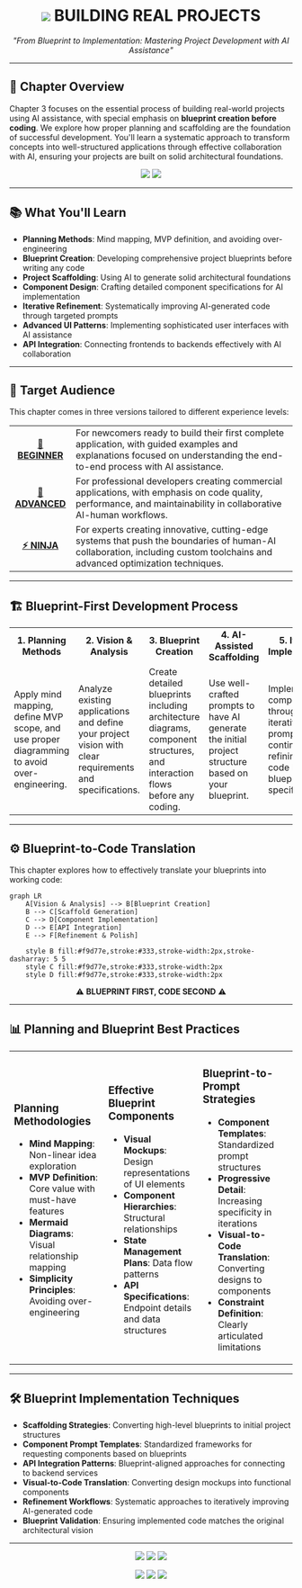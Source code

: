 <div align="center">

# <img src="https://img.shields.io/badge/-CHAPTER_3-8e44ad?style=for-the-badge"/> BUILDING REAL PROJECTS

<p align="center">
<i>"From Blueprint to Implementation: Mastering Project Development with AI Assistance"</i>
</p>

</div>

---

## 🚀 Chapter Overview

Chapter 3 focuses on the essential process of building real-world projects using AI assistance, with special emphasis on **blueprint creation before coding**. We explore how proper planning and scaffolding are the foundation of successful development. You'll learn a systematic approach to transform concepts into well-structured applications through effective collaboration with AI, ensuring your projects are built on solid architectural foundations.

<div align="center">
<img src="https://img.shields.io/badge/Reading_Time-60_minutes-blue?style=flat-square"/>
<img src="https://img.shields.io/badge/Practice_Time-120_minutes-green?style=flat-square"/>
</div>

---

## 📚 What You'll Learn

- **Planning Methods**: Mind mapping, MVP definition, and avoiding over-engineering
- **Blueprint Creation**: Developing comprehensive project blueprints before writing any code
- **Project Scaffolding**: Using AI to generate solid architectural foundations
- **Component Design**: Crafting detailed component specifications for AI implementation
- **Iterative Refinement**: Systematically improving AI-generated code through targeted prompts
- **Advanced UI Patterns**: Implementing sophisticated user interfaces with AI assistance
- **API Integration**: Connecting frontends to backends effectively with AI collaboration

---

## 🎯 Target Audience

This chapter comes in three versions tailored to different experience levels:

<table>
  <tr>
    <td align="center"><b><a href="./Chapter_03_Beginner.md">🌱 BEGINNER</a></b></td>
    <td>For newcomers ready to build their first complete application, with guided examples and explanations focused on understanding the end-to-end process with AI assistance.</td>
  </tr>
  <tr>
    <td align="center"><b><a href="./Chapter_03_Advanced.md">🔧 ADVANCED</a></b></td>
    <td>For professional developers creating commercial applications, with emphasis on code quality, performance, and maintainability in collaborative AI-human workflows.</td>
  </tr>
  <tr>
    <td align="center"><b><a href="./Chapter_03_Ninja.md">⚡ NINJA</a></b></td>
    <td>For experts creating innovative, cutting-edge systems that push the boundaries of human-AI collaboration, including custom toolchains and advanced optimization techniques.</td>
  </tr>
</table>

---

## 🏗️ Blueprint-First Development Process

<div align="center">
  <table>
    <tr>
      <td align="center" width="20%"><b>1. Planning Methods</b></td>
      <td align="center" width="20%"><b>2. Vision & Analysis</b></td>
      <td align="center" width="20%"><b>3. Blueprint Creation</b></td>
      <td align="center" width="20%"><b>4. AI-Assisted Scaffolding</b></td>
      <td align="center" width="20%"><b>5. Iterative Implementation</b></td>
    </tr>
    <tr>
      <td>Apply mind mapping, define MVP scope, and use proper diagramming to avoid over-engineering.</td>
      <td>Analyze existing applications and define your project vision with clear requirements and specifications.</td>
      <td>Create detailed blueprints including architecture diagrams, component structures, and interaction flows before any coding.</td>
      <td>Use well-crafted prompts to have AI generate the initial project structure based on your blueprint.</td>
      <td>Implement components through iterative prompting, continuously refining the code based on blueprint specifications.</td>
    </tr>
  </table>
</div>

---

## ⚙️ Blueprint-to-Code Translation

This chapter explores how to effectively translate your blueprints into working code:

```mermaid
graph LR
    A[Vision & Analysis] --> B[Blueprint Creation]
    B --> C[Scaffold Generation]
    C --> D[Component Implementation]
    D --> E[API Integration]
    E --> F[Refinement & Polish]
    
    style B fill:#f9d77e,stroke:#333,stroke-width:2px,stroke-dasharray: 5 5
    style C fill:#f9d77e,stroke:#333,stroke-width:2px
    style D fill:#f9d77e,stroke:#333,stroke-width:2px
```

<div align="center">⚠️ <b>BLUEPRINT FIRST, CODE SECOND</b> ⚠️</div>

---

## 📊 Planning and Blueprint Best Practices

<table>
  <tr>
    <td width="33%">
      <h3>Planning Methodologies</h3>
      <ul>
        <li><b>Mind Mapping</b>: Non-linear idea exploration</li>
        <li><b>MVP Definition</b>: Core value with must-have features</li>
        <li><b>Mermaid Diagrams</b>: Visual relationship mapping</li>
        <li><b>Simplicity Principles</b>: Avoiding over-engineering</li>
      </ul>
    </td>
    <td width="33%">
      <h3>Effective Blueprint Components</h3>
      <ul>
        <li><b>Visual Mockups</b>: Design representations of UI elements</li>
        <li><b>Component Hierarchies</b>: Structural relationships</li>
        <li><b>State Management Plans</b>: Data flow patterns</li>
        <li><b>API Specifications</b>: Endpoint details and data structures</li>
      </ul>
    </td>
    <td width="33%">
      <h3>Blueprint-to-Prompt Strategies</h3>
      <ul>
        <li><b>Component Templates</b>: Standardized prompt structures</li>
        <li><b>Progressive Detail</b>: Increasing specificity in iterations</li>
        <li><b>Visual-to-Code Translation</b>: Converting designs to components</li>
        <li><b>Constraint Definition</b>: Clearly articulated limitations</li>
      </ul>
    </td>
  </tr>
</table>

---

## 🛠️ Blueprint Implementation Techniques

- **Scaffolding Strategies**: Converting high-level blueprints to initial project structures
- **Component Prompt Templates**: Standardized frameworks for requesting components based on blueprints
- **API Integration Patterns**: Blueprint-aligned approaches for connecting to backend services
- **Visual-to-Code Translation**: Converting design mockups into functional components
- **Refinement Workflows**: Systematic approaches to iteratively improving AI-generated code
- **Blueprint Validation**: Ensuring implemented code matches the original architectural vision

---

<div align="center">

[<img src="https://img.shields.io/badge/🧠_Planning_Methods-orange?style=for-the-badge"/>](./planning_methods.md)
[<img src="https://img.shields.io/badge/📖_View_Project_Blueprints-purple?style=for-the-badge"/>](./blueprint_examples/)
[<img src="https://img.shields.io/badge/🔍_Explore_Case_Studies-teal?style=for-the-badge"/>](./examples/)

[<img src="https://img.shields.io/badge/⬅️_Previous_Chapter-blue?style=for-the-badge"/>](../Chapter_02_Getting_Started/README.md)
[<img src="https://img.shields.io/badge/⬆️_Back_to_Contents-green?style=for-the-badge"/>](../README.md)
[<img src="https://img.shields.io/badge/➡️_Next_Chapter-green?style=for-the-badge"/>](../Chapter_04_Backend_Development/README.md)

</div>
